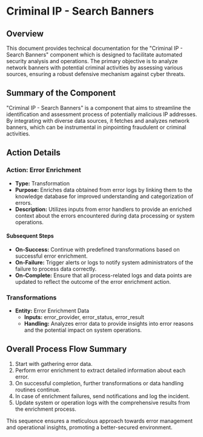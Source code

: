 # Criminal IP - Search Banners

## Overview
This document provides technical documentation for the "Criminal IP - Search Banners" component which is designed to facilitate automated security analysis and operations. The primary objective is to analyze network banners with potential criminal activities by assessing various sources, ensuring a robust defensive mechanism against cyber threats.

## Summary of the Component
"Criminal IP - Search Banners" is a component that aims to streamline the identification and assessment process of potentially malicious IP addresses. By integrating with diverse data sources, it fetches and analyzes network banners, which can be instrumental in pinpointing fraudulent or criminal activities.

## Action Details
### Action: Error Enrichment
- **Type:** Transformation
- **Purpose:** Enriches data obtained from error logs by linking them to the knowledge database for improved understanding and categorization of errors.
- **Description:** Utilizes inputs from error handlers to provide an enriched context about the errors encountered during data processing or system operations.

#### Subsequent Steps
- **On-Success:** Continue with predefined transformations based on successful error enrichment.
- **On-Failure:** Trigger alerts or logs to notify system administrators of the failure to process data correctly.
- **On-Complete:** Ensure that all process-related logs and data points are updated to reflect the outcome of the error enrichment action.

### Transformations
- **Entity:** Error Enrichment Data
  - **Inputs:** error_provider, error_status, error_result
  - **Handling:** Analyzes error data to provide insights into error reasons and the potential impact on system operations.

## Overall Process Flow Summary
1. Start with gathering error data.
2. Perform error enrichment to extract detailed information about each error.
3. On successful completion, further transformations or data handling routines continue.
4. In case of enrichment failures, send notifications and log the incident.
5. Update system or operation logs with the comprehensive results from the enrichment process.

This sequence ensures a meticulous approach towards error management and operational insights, promoting a better-secured environment.

